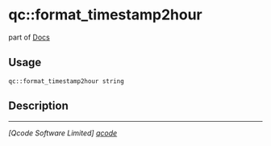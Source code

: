 qc::format_timestamp2hour
=========================

part of [Docs](.)

Usage
-----
`qc::format_timestamp2hour string`

Description
-----------


----------------------------------
*[Qcode Software Limited] [qcode]*

[qcode]: http://www.qcode.co.uk "Qcode Software"